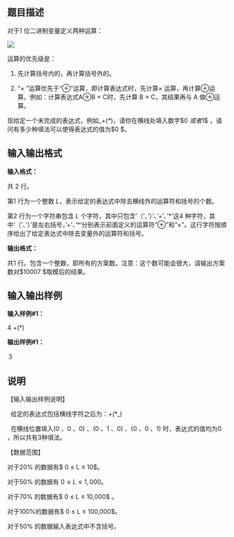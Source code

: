 题目描述
----

对于1 位二进制变量定义两种运算：

![](https://cdn.luogu.org/upload/pic/99.png)

运算的优先级是：

1.  先计算括号内的，再计算括号外的。
    
2.  “× ”运算优先于“⊕”运算，即计算表达式时，先计算× 运算，再计算⊕运算。例如：计算表达式A⊕B × C时，先计算 B × C，其结果再与 A 做⊕运算。
    

现给定一个未完成的表达式，例如_+(_\*_)，请你在横线处填入数字$0 $或者$1$ ，请问有多少种填法可以使得表达式的值为$0 $。

输入输出格式
------

**输入格式：**  

共 2 行。

第1 行为一个整数 $L$，表示给定的表达式中除去横线外的运算符和括号的个数。

第2 行为一个字符串包含 $L$ 个字符，其中只包含’（’、’）’、’+’、’\*’这$4$ 种字符，其中’（’、’）’是左右括号，’+’、’\*’分别表示前面定义的运算符“⊕”和“×”。这行字符按顺序给出了给定表达式中除去变量外的运算符和括号。

**输出格式：**  

共1 行。包含一个整数，即所有的方案数。注意：这个数可能会很大，请输出方案数对$10007 $取模后的结果。

输入输出样例
------

**输入样例#1：** 

4
+(\*)

**输出样例#1：** 

３

说明
--

【输入输出样例说明】

  给定的表达式包括横线字符之后为：_+(_\*_) 

  在横线位置填入(0 、0 、0) 、(0 、1 、0) 、(0 、0 、1) 时，表达式的值均为0 ，所以共有3种填法。 

【数据范围】

对于$20\%$ 的数据有$ 0 ≤ L ≤ 10$。

对于$50\%$ 的数据有 $0 ≤ L ≤ 1,000$。

对于$70\%$ 的数据有$ 0 ≤ L ≤ 10,000$ 。

对于$100\%$的数据有$ 0 ≤ L ≤ 100,000$。

对于$50\%$ 的数据输入表达式中不含括号。